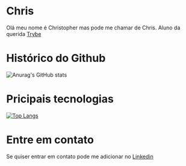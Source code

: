 # Chris
Olá meu nome é Christopher mas pode me chamar de Chris. Aluno da querida [Trybe](https://www.betrybe.com/ "Best school")


# Histórico do Github
![Anurag's GitHub stats](https://github-readme-stats.vercel.app/api?username=chrismoura2000&show_icons=true&theme=radical)


# Pricipais tecnologias 
[![Top Langs](https://github-readme-stats.vercel.app/api/top-langs/?username=chrismoura2000&layout=compact&theme=radical)](https://github.com/anuraghazra/github-readme-stats)

# Entre em contato
Se quiser entrar em contato pode me adicionar no [Linkedin](https://www.linkedin.com/in/christopher-moura)


